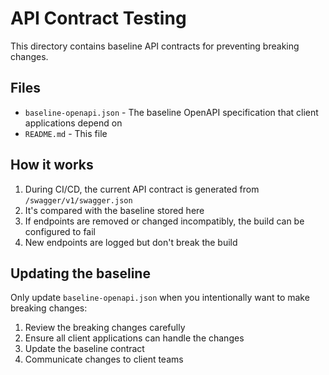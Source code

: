 # API Contract Testing

This directory contains baseline API contracts for preventing breaking changes.

## Files
- `baseline-openapi.json` - The baseline OpenAPI specification that client applications depend on
- `README.md` - This file

## How it works
1. During CI/CD, the current API contract is generated from `/swagger/v1/swagger.json`
2. It's compared with the baseline stored here
3. If endpoints are removed or changed incompatibly, the build can be configured to fail
4. New endpoints are logged but don't break the build

## Updating the baseline
Only update `baseline-openapi.json` when you intentionally want to make breaking changes:
1. Review the breaking changes carefully
2. Ensure all client applications can handle the changes
3. Update the baseline contract
4. Communicate changes to client teams
